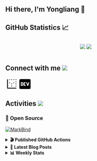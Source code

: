 ## Hi there, I'm Yongliang 👋 

## GitHub Statistics :chart_with_upwards_trend:
<div align="center">
<div style="display: flex; align-items: center; justify-content: center;">

[![](https://github-readme-stats.vercel.app/api?username=tlylt&show_icons=true&theme=tokyonight&hide_border=true&locale=en)](https://github.com/tlylt)
[![](https://github-readme-streak-stats.herokuapp.com/?user=tlylt&theme=tokyonight&hide_border=true)](https://github.com/tlylt)
</div>
</div>

## Connect with me <img src="https://media.giphy.com/media/2wh5K5yE3ulp3xgYcG/giphy-downsized.gif" width="30">

<a href="https://www.yongliangliu.com/" target="_blank"><img align="center" src="static/site-icon.png" alt="yongliangliu.com" height="40" width="40" /></a>
<a href="https://dev.to/tlylt" target="_blank"><img align="center" src="static/dev-badge.svg" alt="dev.to/tlylt" height="35" width="35" /></a>

## Activities <img src="https://media.giphy.com/media/WUlplcMpOCEmTGBtBW/giphy.gif" width="30">

### 🔭 Open Source

[![MarkBind](https://github-readme-stats.vercel.app/api/pin/?username=markbind&repo=markbind)](https://github.com/MarkBind/markbind)

<details>
<summary> <b>🎬 Published GitHub Actions </b> </summary>

[![install-graphviz](https://github-readme-stats.vercel.app/api/pin/?username=tlylt&repo=install-graphviz)](https://github.com/tlylt/install-graphviz)

[![reposense-action](https://github-readme-stats.vercel.app/api/pin/?username=tlylt&repo=reposense-action)](https://github.com/tlylt/reposense-action)

[![markbin-action](https://github-readme-stats.vercel.app/api/pin/?username=markbind&repo=markbind-action)](https://github.com/MarkBind/markbind-action)

</details>

<details>
<summary> <b>📕 Latest Blog Posts</b> </summary>

<!-- BLOG-POST-LIST:START -->
- [Open Source Software &lpar;OSS&rpar; Developer Journey](https://www.yongliangliu.com/blog/oss-dev-logs/)
- [Crossing abstraction barrier between parent and child class](https://www.yongliangliu.com/blog/cross-abstraction-barrier-between-parent-child/)
- [Intermediate GitHub CI Workflow Walk Through](https://www.yongliangliu.com/blog/intermediate-github-ci-workflow-walk-through/)
- [RooFind](https://www.yongliangliu.com/blog/roofind/)
- [Prove that the problem of determining whether a graph is connected is evasive](https://www.yongliangliu.com/blog/prove-graph-check-connected-evasive/)
<!-- BLOG-POST-LIST:END -->

</details>

<details>
<summary> <b>📊 Weekly Stats</b> </summary>

<!--START_SECTION:waka-->
![Code Time](http://img.shields.io/badge/Code%20Time-0%20secs-blue)

**🐱 My GitHub Data** 

> 🏆 3,497 Contributions in the Year 2022
 > 
> 📦 293.0 kB Used in GitHub's Storage 
 > 
> 🚫 Not Opted to Hire
 > 
> 📜 119 Public Repositories 
 > 
> 🔑 17 Private Repositories  
 > 
**I'm an Early 🐤** 

```text
🌞 Morning    408 commits    ██████░░░░░░░░░░░░░░░░░░░   27.33% 
🌆 Daytime    394 commits    ██████░░░░░░░░░░░░░░░░░░░   26.39% 
🌃 Evening    567 commits    █████████░░░░░░░░░░░░░░░░   37.98% 
🌙 Night      124 commits    ██░░░░░░░░░░░░░░░░░░░░░░░   8.31%

```
📅 **I'm Most Productive on Friday** 

```text
Monday       196 commits    ███░░░░░░░░░░░░░░░░░░░░░░   13.13% 
Tuesday      150 commits    ██░░░░░░░░░░░░░░░░░░░░░░░   10.05% 
Wednesday    224 commits    ███░░░░░░░░░░░░░░░░░░░░░░   15.0% 
Thursday     229 commits    ███░░░░░░░░░░░░░░░░░░░░░░   15.34% 
Friday       268 commits    ████░░░░░░░░░░░░░░░░░░░░░   17.95% 
Saturday     208 commits    ███░░░░░░░░░░░░░░░░░░░░░░   13.93% 
Sunday       218 commits    ███░░░░░░░░░░░░░░░░░░░░░░   14.6%

```


📊 **This Week I Spent My Time On** 

```text
⌚︎ Time Zone: Asia/Singapore

💬 Programming Languages: 
JavaScript               10 hrs 49 mins      █████████████░░░░░░░░░░░░   51.72% 
JSON                     2 hrs 36 mins       ███░░░░░░░░░░░░░░░░░░░░░░   12.49% 
Markdown                 2 hrs 36 mins       ███░░░░░░░░░░░░░░░░░░░░░░   12.48% 
Other                    1 hr 24 mins        █░░░░░░░░░░░░░░░░░░░░░░░░   6.74% 
CSS                      1 hr 8 mins         █░░░░░░░░░░░░░░░░░░░░░░░░   5.46%

```


 Last Updated on 07/08/2022 00:45:50 UTC
<!--END_SECTION:waka-->

</details>
